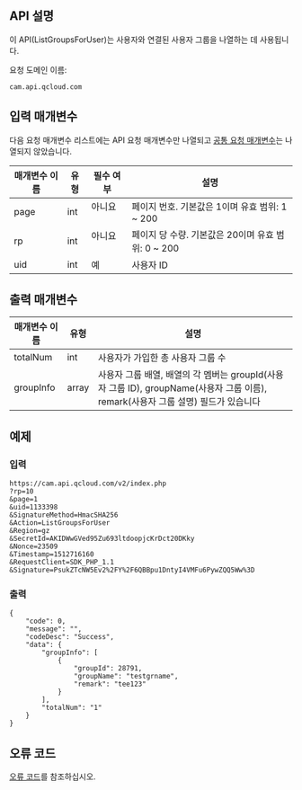 ## API 설명

이 API(ListGroupsForUser)는 사용자와 연결된 사용자 그룹을 나열하는 데 사용됩니다.

요청 도메인 이름:

```
cam.api.qcloud.com
```

## 입력 매개변수

다음 요청 매개변수 리스트에는 API 요청 매개변수만 나열되고 [공통 요청 매개변수](https://cloud.tencent.com/document/api/213/6976)는 나열되지 않았습니다.

| 매개변수 이름 | 유형 | 필수 여부 | 설명                                  |
| -------- | ---- | -------- | ------------------------------------- |
| page     | int  | 아니요       | 페이지 번호. 기본값은 1이며 유효 범위: 1 ~ 200         |
| rp       | int  | 아니요       | 페이지 당 수량. 기본값은 20이며 유효 범위: 0 ~ 200 |
| uid      | int  | 예       | 사용자 ID                               |

## 출력 매개변수

| 매개변수 이름  | 유형  | 설명                                                         |
| --------- | ----- | ------------------------------------------------------------ |
| totalNum  | int   | 사용자가 가입한 총 사용자 그룹 수                                                   |
| groupInfo | array | 사용자 그룹 배열, 배열의 각 멤버는 groupId(사용자 그룹 ID), groupName(사용자 그룹 이름), remark(사용자 그룹 설명) 필드가 있습니다 |

## 예제

### 입력

```
https://cam.api.qcloud.com/v2/index.php
?rp=10
&page=1
&uid=1133398
&SignatureMethod=HmacSHA256
&Action=ListGroupsForUser
&Region=gz
&SecretId=AKIDWwGVed95Zu693ltdoopjcKrDct20DKky
&Nonce=23509
&Timestamp=1512716160
&RequestClient=SDK_PHP_1.1
&Signature=PsukZTcNW5Ev2%2FY%2F6QBBpu1DntyI4VMFu6PywZQQ5Ww%3D
```

### 출력

```
{
    "code": 0,
    "message": "",
    "codeDesc": "Success",
    "data": {
        "groupInfo": [
            {
                "groupId": 28791,
                "groupName": "testgrname",
                "remark": "tee123"
            }
        ],
        "totalNum": "1"
    }
}
```

## 오류 코드

[오류 코드](https://cloud.tencent.com/document/product/598/13884)를 참조하십시오.
